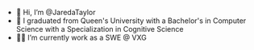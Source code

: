 - 👋 Hi, I’m @JaredaTaylor
- 📖 I graduated from Queen's University with a Bachelor's in Computer Science with a Specialization in Cognitive Science
- 🧑‍💼 I’m currently work as a SWE @ VXG

<!---
JaredaTaylor/JaredaTaylor is a ✨ special ✨ repository because its `README.md` (this file) appears on your GitHub profile.
You can click the Preview link to take a look at your changes.
--->
